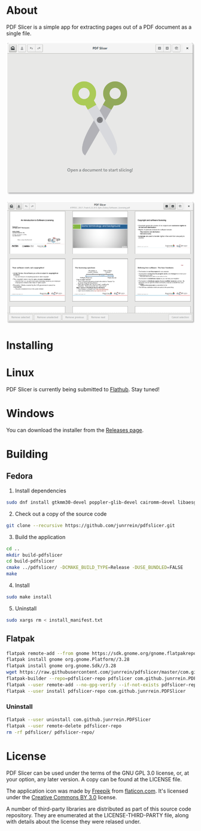 # About

PDF Slicer is a simple app for extracting pages out of a PDF document
as a single file.

![](docs/readme-screenshot-1.png)

![](docs/readme-screenshot-2.png)

# Installing

# Linux

PDF Slicer is currently being submitted to [Flathub](https://flathub.org). Stay tuned!

# Windows

You can download the installer from the [Releases page](https://github.com/junrrein/pdfslicer/releases/latest).

# Building

## Fedora

1. Install dependencies

```bash
sudo dnf install gtkmm30-devel poppler-glib-devel cairomm-devel libaesgm-devel intltool gettext
```

2. Check out a copy of the source code

```bash
git clone --recursive https://github.com/junrrein/pdfslicer.git
```

3. Build the application

```bash
cd ..
mkdir build-pdfslicer
cd build-pdfslicer
cmake ../pdfslicer/ -DCMAKE_BUILD_TYPE=Release -DUSE_BUNDLED=FALSE
make
```

4. Install

```bash
sudo make install
```

5. Uninstall

```bash
sudo xargs rm < install_manifest.txt
```

## Flatpak

```bash
flatpak remote-add --from gnome https://sdk.gnome.org/gnome.flatpakrepo
flatpak install gnome org.gnome.Platform//3.28
flatpak install gnome org.gnome.Sdk//3.28
wget https://raw.githubusercontent.com/junrrein/pdfslicer/master/com.github.junrrein.PDFSlicer.json
flatpak-builder --repo=pdfslicer-repo pdfslicer com.github.junrrein.PDFSlicer.json --force-clean
flatpak --user remote-add --no-gpg-verify --if-not-exists pdfslicer-repo pdfslicer-repo
flatpak --user install pdfslicer-repo com.github.junrrein.PDFSlicer
```

### Uninstall

```bash
flatpak --user uninstall com.github.junrrein.PDFSlicer
flatpak --user remote-delete pdfslicer-repo
rm -rf pdfslicer/ pdfslicer-repo/
```

# License

PDF Slicer can be used under the terms of the GNU GPL 3.0 license,
or, at your option, any later version.
A copy can be found at the LICENSE file.

The application icon was made by [Freepik](http://www.freepik.com) from [flaticon.com](https://www.flaticon.com). It's licensed under the [Creative Commons BY 3.0](http://creativecommons.org/licenses/by/3.0/) license.

A number of third-party libraries are distributed as part of this source
code repository. They are enumerated at the LICENSE-THIRD-PARTY file,
along with details about the license they were relased under.
